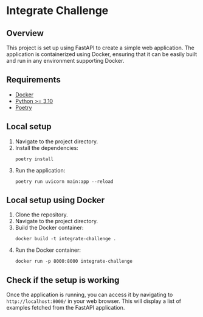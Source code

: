 # Integrate Challenge

## Overview

This project is set up using FastAPI to create a simple web application. The application is containerized using Docker, ensuring that it can be easily built and run in any environment supporting Docker.

## Requirements

- [Docker](https://www.docker.com/get-started/)
- [Python >= 3.10](https://www.python.org/downloads/)
- [Poetry](https://python-poetry.org/docs/)

## Local setup

1. Navigate to the project directory.
2. Install the dependencies:
   ```
   poetry install
   ```
3. Run the application:
   ```
   poetry run uvicorn main:app --reload
   ```

## Local setup using Docker

1. Clone the repository.
2. Navigate to the project directory.
3. Build the Docker container:
   ```
   docker build -t integrate-challenge .
   ```
4. Run the Docker container:
   ```
   docker run -p 8000:8000 integrate-challenge
   ```

## Check if the setup is working

Once the application is running, you can access it by navigating to `http://localhost:8000/` in your web browser. This will display a list of examples fetched from the FastAPI application.
